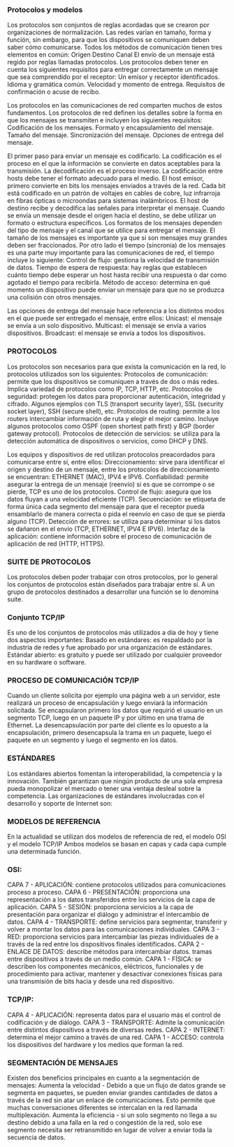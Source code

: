 ### Protocolos y modelos
Los protocolos son conjuntos de reglas acordadas que se crearon por organizaciones de normalización.
Las redes varían en tamaño, forma y función, sin embargo, para que los dispositivos se comuniquen deben saber cómo comunicarse. 
Todos los métodos de comunicación tienen tres elementos en común:
Origen
Destino
Canal
El envío de un mensaje está regido por reglas llamadas protocolos.
Los protocolos deben tener en cuenta los siguientes requisitos para entregar correctamente un mensaje que sea comprendido por el receptor:
Un emisor y receptor identificados.
Idioma y gramática común.
Velocidad y momento de entrega.
Requisitos de confirmación o acuse de recibo.

Los protocolos en las comunicaciones de red comparten muchos de estos fundamentos. Los protocolos de red definen los detalles sobre la forma en que los mensajes se transmiten e incluyen los siguientes requisitos:
Codificación de los mensajes.
Formato y encapsulamiento del mensaje.
Tamaño del mensaje.
Sincronización del mensaje.
Opciones de entrega del mensaje.


El primer paso para enviar un mensaje es codificarlo. La codificación es el proceso en el que la información se convierte en datos aceptables para la transmisión. La decodificación es el proceso inverso.
La codificación entre hosts debe tener el formato adecuado para el medio. El host emisor, primero convierte en bits los mensajes enviados a través de la red. Cada bit está codificado en un patrón de voltajes en cables de cobre, luz infrarroja en fibras ópticas o microondas para sistemas inalámbricos. El host de destino recibe y decodifica las señales para interpretar el mensaje.
Cuando se envía un mensaje desde el origen hacia el destino, se debe utilizar un formato o estructura específicos. Los formatos de los mensajes dependen del tipo de mensaje y el canal que se utilice para entregar el mensaje.
El tamaño de los mensajes es importante ya que si son mensajes muy grandes deben ser fraccionados.
Por otro lado el tiempo (sincronía) de los mensajes es una parte muy importante para las comunicaciones de red, el tiempo incluye lo siguiente:
Control de flujo: gestiona la velocidad de transmisión de datos.
Tiempo de espera de respuesta: hay reglas que establecen cuánto tiempo debe esperar un host hasta recibir una respuesta o dar como agotado el tiempo para recibirla.
Método de acceso: determina en qué momento un dispositivo puede enviar un mensaje para que no se produzca una colisión con otros mensajes.


Las opciones de entrega del mensaje hace referencia a los distintos modos en el que puede ser entregado el mensaje, entre ellos:
Unicast: el mensaje se envía a un solo dispositivo.
Multicast: el mensaje se envía a varios dispositivos.
Broadcast: el mensaje se envía a todos los dispositivos.


### PROTOCOLOS
Los protocolos son necesarios para que exista la comunicación en la red, lo protocolos utilizados son los siguientes:
Protocolos de comunicación: permite que los dispositivos se comuniquen a través de dos o más redes. Implica variedad de protocolos como IP, TCP, HTTP, etc.
Protocolos de seguridad: protegen los datos para proporcionar autenticación, integridad y cifrado. Algunos ejemplos con TLS (transport security layer), SSL (security socket layer), SSH (secure shell), etc.
Protocolos de routing: permite a los routers intercambiar información de ruta y elegir el mejor camino. Incluye algunos protocolos como OSPF (open shortest path first) y BGP (border gateway protocol).
Protocolos de detección de servicios: se utiliza para la detección automática de dispositivos o servicios, como DHCP y DNS.

Los equipos y dispositivos de red utilizan protocolos preacordados para comunicarse entre sí, entre ellos:
Direccionamiento: sirve para identificar el origen y destino de un mensaje, entre los protocolos de direccionamiento se encuentran: ETHERNET (MAC), IPV4 e IPV6.
Confiabilidad: permite asegurar la entrega de un mensaje (reenvío) si es que se corrompe o se pierde, TCP es uno de los protocolos.
Control de flujo: asegura que los datos fluyan a una velocidad eficiente (TCP).
Secuenciación: se etiqueta de forma única cada segmento del mensaje para que el receptor pueda ensamblarlo de manera correcta o pida el reenvío en caso de que se pierda alguno (TCP).
Detección de errores: se utiliza para determinar si los datos se dañaron en el envío (TCP, ETHERNET, IPV4 E IPV6).
Interfaz de la aplicación: contiene información sobre el proceso de comunicación de aplicación de red (HTTP, HTTPS).

### SUITE DE PROTOCOLOS
Los protocolos deben poder trabajar con otros protocolos, por lo general los conjuntos de protocolos están diseñados para trabajar entre sí.
A un grupo de protocolos destinados a desarrollar una función se lo denomina suite.

### Conjunto TCP/IP
Es uno de los conjuntos de protocolos más utilizados a día de hoy y tiene dos aspectos importantes:
Basado en estándares: es respaldado por la industria de redes y fue aprobado por una organización de estándares.
Estándar abierto: es gratuito y puede ser utilizado por cualquier proveedor en su hardware o software.


### PROCESO DE COMUNICACIÓN TCP/IP
Cuando un cliente solicita por ejemplo una página web a un servidor, este realizará un proceso de encapsulación y luego enviará la información solicitada.
Se encapsularon primero los datos que requirió el usuario en un segmento TCP, luego en un paquete IP y por último en una trama de Ethernet.
La desencapsulación por parte del cliente es lo opuesto a la encapsulación, primero desencapsula la trama en un paquete, luego el paquete en un segmento y luego el segmento en los datos.

### ESTÁNDARES
Los estándares abiertos fomentan la interoperabilidad, la competencia y la innovación. También garantizan que ningún producto de una sola empresa pueda monopolizar el mercado o tener una ventaja desleal sobre la competencia.
Las organizaciones de estándares involucradas con el desarrollo y soporte de Internet son:



### MODELOS DE REFERENCIA
En la actualidad se utilizan dos modelos de referencia de red, el modelo OSI y el modelo TCP/IP
Ambos modelos se basan en capas y cada capa cumple una determinada función.
### OSI:
CAPA 7 - APLICACIÓN: contiene protocolos utilizados para comunicaciones proceso a proceso. 
CAPA 6 - PRESENTACIÓN: proporciona una representación a los datos transferidos entre los servicios de la capa de aplicación.
CAPA 5 - SESIÓN: proporciona servicios a la capa de presentación para organizar el diálogo y administrar el intercambio de datos.
CAPA 4 - TRANSPORTE: define servicios para segmentar, transferir y volver a montar los datos para las comunicaciones individuales.
CAPA 3 - RED: proporciona servicios para intercambiar las piezas individuales de a través de la red entre los dispositivos finales identificados.
CAPA 2 - ENLACE DE DATOS:  describe métodos para intercambiar datos. tramas entre dispositivos a través de un medio común.
CAPA 1 - FÍSICA: se describen los componentes mecánicos, eléctricos, funcionales y de procedimiento para activar, mantener y desactivar conexiones físicas para una transmisión de bits hacia y desde una red dispositivo.

### TCP/IP:
CAPA 4 - APLICACIÓN: representa datos para el usuario más el control de codificación y de diálogo.
CAPA 3 - TRANSPORTE: Admite la comunicación entre distintos dispositivos a través de diversas redes.
CAPA 2 - INTERNET: determina el mejor camino a través de una red.
CAPA 1 - ACCESO: controla los dispositivos del hardware y los medios que forman la red.

### SEGMENTACIÓN DE MENSAJES
Existen dos beneficios principales en cuanto a la segmentación de mensajes:
Aumenta la velocidad - Debido a que un flujo de datos grande se segmenta en paquetes, se pueden enviar grandes cantidades de datos a través de la red sin atar un enlace de comunicaciones. Esto permite que muchas conversaciones diferentes se intercalan en la red llamada multiplexación.
Aumenta la eficiencia - si un solo segmento no llega a su destino debido a una falla en la red o congestión de la red, solo ese segmento necesita ser retransmitido en lugar de volver a enviar toda la secuencia de datos.

